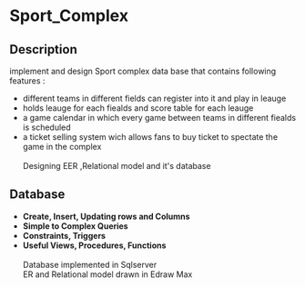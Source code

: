 # Sport_Complex
## Description
implement and design Sport complex data base that contains following features : <br />
- different teams in different fields can register into it and play in leauge <br />
- holds leauge for each fiealds and score table for each leauge<br />
- a game calendar in which every game between teams in different fiealds is scheduled<br />
- a ticket selling system wich allows fans to buy ticket to spectate the game in the complex<br /><br />
Designing EER ,Relational model and it's database<br/>
## Database 
- **Create, Insert, Updating rows and Columns**<br />
- **Simple to Complex Queries**<br />
- **Constraints, Triggers**<br />
- **Useful Views, Procedures, Functions**<br /><br />
Database implemented in Sqlserver<br />
ER and Relational model drawn in Edraw Max
